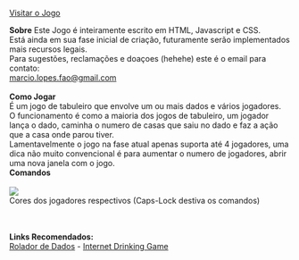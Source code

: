 
[Visitar  o Jogo](https://marciofao.github.io/rage-comics-meme-table-game/)

<b>Sobre</b>
Este Jogo é inteiramente escrito em HTML, Javascript e CSS.<br>
Está ainda em sua fase inicial de criação, futuramente serão implementados mais recursos legais.<br>
Para sugestões, reclamações e doaçoes (hehehe) este é o email para contato: <br>
<a href="mailto:marcio.lopes.fao@gmail.com">marcio.lopes.fao@gmail.com</a><br>
<br>
<b>Como Jogar</b><br>
É um jogo de tabuleiro que envolve um ou mais dados e vários jogadores.<br>
O funcionamento é como a maioria dos jogos de tabuleiro, um jogador lança o dado, caminha o numero de casas que saiu no dado e faz a ação que a casa onde parou tiver.<br>
Lamentavelmente o jogo na fase atual apenas suporta até 4 jogadores, uma dica não muito convencional é para aumentar o numero de jogadores, abrir uma nova janela com o jogo.<br>
<b>Comandos</b><br>
<br>
<img src="img/teclado-notebook-marcado.png"><br>
Cores dos jogadores respectivos (Caps-Lock destiva os comandos)<br>
<br>

<br>
<b>Links Recomendados:</b><br>
<a href="http://rpgbrasil.com.br/?p=1478">Rolador de Dados</a> - <a href="http://internetdrinkinggame.com/">Internet Drinking Game</a><br>
<br>



